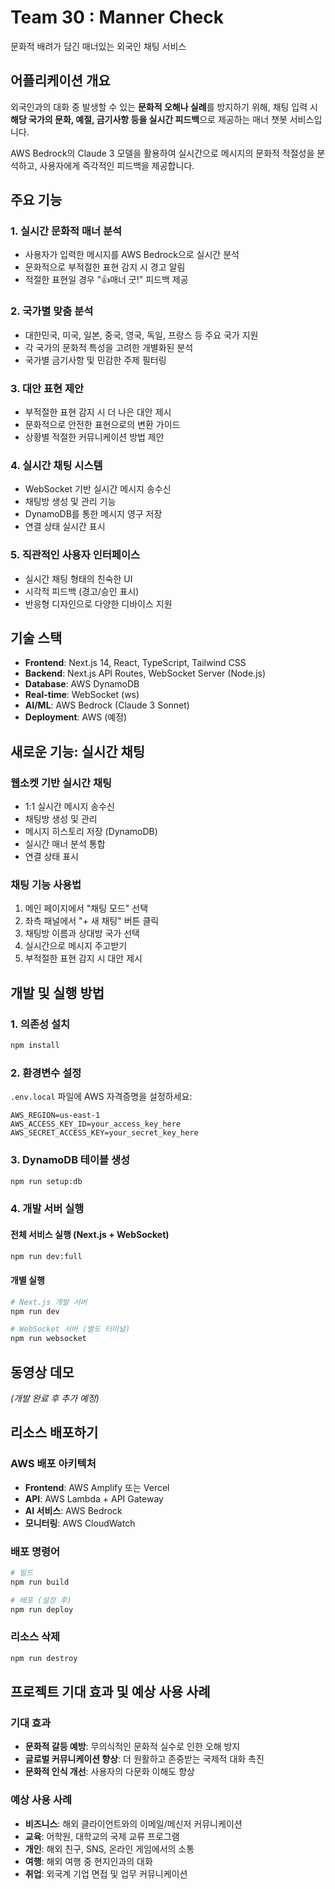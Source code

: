 # Team 30 : Manner Check

문화적 배려가 담긴 매너있는 외국인 채팅 서비스

## 어플리케이션 개요

외국인과의 대화 중 발생할 수 있는 **문화적 오해나 실례**를 방지하기 위해, 채팅 입력 시 **해당 국가의 문화, 예절, 금기사항 등을 실시간 피드백**으로 제공하는 매너 챗봇 서비스입니다.

AWS Bedrock의 Claude 3 모델을 활용하여 실시간으로 메시지의 문화적 적절성을 분석하고, 사용자에게 즉각적인 피드백을 제공합니다.

## 주요 기능

### 1. 실시간 문화적 매너 분석
- 사용자가 입력한 메시지를 AWS Bedrock으로 실시간 분석
- 문화적으로 부적절한 표현 감지 시 경고 알림
- 적절한 표현일 경우 "👍매너 굿!" 피드백 제공

### 2. 국가별 맞춤 분석
- 대한민국, 미국, 일본, 중국, 영국, 독일, 프랑스 등 주요 국가 지원
- 각 국가의 문화적 특성을 고려한 개별화된 분석
- 국가별 금기사항 및 민감한 주제 필터링

### 3. 대안 표현 제안
- 부적절한 표현 감지 시 더 나은 대안 제시
- 문화적으로 안전한 표현으로의 변환 가이드
- 상황별 적절한 커뮤니케이션 방법 제안

### 4. 실시간 채팅 시스템
- WebSocket 기반 실시간 메시지 송수신
- 채팅방 생성 및 관리 기능
- DynamoDB를 통한 메시지 영구 저장
- 연결 상태 실시간 표시

### 5. 직관적인 사용자 인터페이스
- 실시간 채팅 형태의 친숙한 UI
- 시각적 피드백 (경고/승인 표시)
- 반응형 디자인으로 다양한 디바이스 지원

## 기술 스택

- **Frontend**: Next.js 14, React, TypeScript, Tailwind CSS
- **Backend**: Next.js API Routes, WebSocket Server (Node.js)
- **Database**: AWS DynamoDB
- **Real-time**: WebSocket (ws)
- **AI/ML**: AWS Bedrock (Claude 3 Sonnet)
- **Deployment**: AWS (예정)

## 새로운 기능: 실시간 채팅

### 웹소켓 기반 실시간 채팅
- 1:1 실시간 메시지 송수신
- 채팅방 생성 및 관리
- 메시지 히스토리 저장 (DynamoDB)
- 실시간 매너 분석 통합
- 연결 상태 표시

### 채팅 기능 사용법
1. 메인 페이지에서 "채팅 모드" 선택
2. 좌측 패널에서 "+ 새 채팅" 버튼 클릭
3. 채팅방 이름과 상대방 국가 선택
4. 실시간으로 메시지 주고받기
5. 부적절한 표현 감지 시 대안 제시

## 개발 및 실행 방법

### 1. 의존성 설치
```bash
npm install
```

### 2. 환경변수 설정
`.env.local` 파일에 AWS 자격증명을 설정하세요:
```
AWS_REGION=us-east-1
AWS_ACCESS_KEY_ID=your_access_key_here
AWS_SECRET_ACCESS_KEY=your_secret_key_here
```

### 3. DynamoDB 테이블 생성
```bash
npm run setup:db
```

### 4. 개발 서버 실행

#### 전체 서비스 실행 (Next.js + WebSocket)
```bash
npm run dev:full
```

#### 개별 실행
```bash
# Next.js 개발 서버
npm run dev

# WebSocket 서버 (별도 터미널)
npm run websocket
```

## 동영상 데모

*(개발 완료 후 추가 예정)*

## 리소스 배포하기

### AWS 배포 아키텍처
- **Frontend**: AWS Amplify 또는 Vercel
- **API**: AWS Lambda + API Gateway
- **AI 서비스**: AWS Bedrock
- **모니터링**: AWS CloudWatch

### 배포 명령어
```bash
# 빌드
npm run build

# 배포 (설정 후)
npm run deploy
```

### 리소스 삭제
```bash
npm run destroy
```

## 프로젝트 기대 효과 및 예상 사용 사례

### 기대 효과
- **문화적 갈등 예방**: 무의식적인 문화적 실수로 인한 오해 방지
- **글로벌 커뮤니케이션 향상**: 더 원활하고 존중받는 국제적 대화 촉진
- **문화적 인식 개선**: 사용자의 다문화 이해도 향상

### 예상 사용 사례
- **비즈니스**: 해외 클라이언트와의 이메일/메신저 커뮤니케이션
- **교육**: 어학원, 대학교의 국제 교류 프로그램
- **개인**: 해외 친구, SNS, 온라인 게임에서의 소통
- **여행**: 해외 여행 중 현지인과의 대화
- **취업**: 외국계 기업 면접 및 업무 커뮤니케이션
